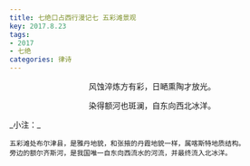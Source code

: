 ```yaml
---
title: 七绝口占西行漫记七 五彩滩景观
key: 2017.8.23
tags: 
- 2017
- 七绝
categories: 律诗
---
```


<p align="center">风蚀淬炼方有彩，日嗮熏陶才放光。
</p>
<p align="center">染得额河也斑澜，自东向西北冰洋。
</p>
_小注：_

```
五彩滩处布尔津县，是雅丹地貌，和张掖的丹霞地貌一样，属喀斯特地质结构。
旁边的额尔齐斯河，是我国唯一自东向西流水的河流，并最终流入北冰洋。
```